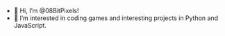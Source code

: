 - 👋 Hi, I’m @08BitPixels!
- 👀 I’m interested in coding games and interesting projects in Python and JavaScript.